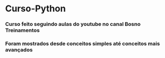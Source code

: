 ﻿# Curso-Python
### Curso feito seguindo aulas do youtube no canal Bosno Treinamentos
### Foram mostrados desde conceitos simples até conceitos mais avançados
